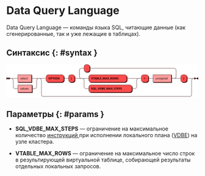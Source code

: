 # Data Query Language

Data Query Language — команды языка SQL, читающие данные (как
сгенерированные, так и уже лежащие в таблицах).

## Синтаксис {: #syntax }

![DQL](../../images/ebnf/dql.svg)

## Параметры {: #params }

* **SQL_VDBE_MAX_STEPS** — ограничение на максимальное количество
  [инструкций ](https://www.sqlite.org/opcode.html) при исполнении
  локального плана ([VDBE](https://www.sqlite.org/vdbe.html)) на узле
  кластера.

* **VTABLE_MAX_ROWS** — ограничение на максимальное число строк в
  результирующей виртуальной таблице, собирающей результаты отдельных
  локальных запросов.
